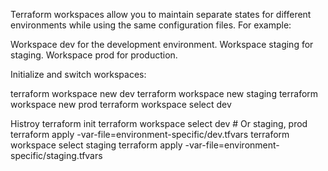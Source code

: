Terraform workspaces allow you to maintain separate states for different environments while using the same configuration files. For example:

Workspace dev for the development environment.
Workspace staging for staging.
Workspace prod for production.



Initialize and switch workspaces:

terraform workspace new dev
terraform workspace new staging
terraform workspace new prod
terraform workspace select dev



Histroy
terraform init
terraform workspace select dev  # Or staging, prod
terraform apply -var-file=environment-specific/dev.tfvars
terraform workspace select staging
terraform apply -var-file=environment-specific/staging.tfvars
